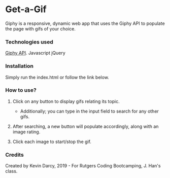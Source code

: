 # Get-a-Gif

Giphy is a responsive, dynamic web app that uses the Giphy API to populate the page with gifs of your choice.

### Technologies used
[Giphy API](https://developers.giphy.com/docs/).
Javascript
jQuery

### Installation
Simply run the index.html or follow the link below.

### How to use?
1. Click on any button to display gifs relating its topic.
    * Additionally; you can type in the input field to search for any other gifs. 

2. After searching, a new button will populate accordingly, along with an image rating.

3. Click each image to start/stop the gif.

### Credits
Created by Kevin Darcy, 2019 - For Rutgers Coding Bootcamping, J. Han's class.

